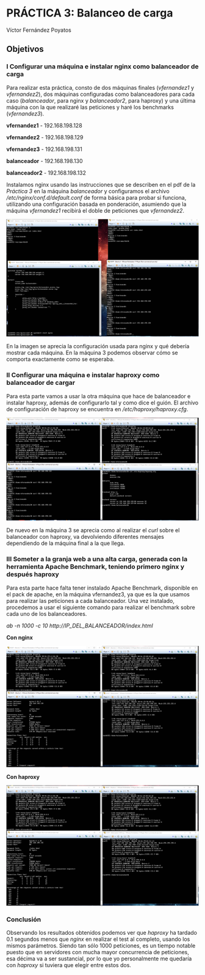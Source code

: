 # **PRÁCTICA 3: Balanceo de carga**

Víctor Fernández Poyatos

## **Objetivos**

### I Configurar una máquina e instalar nginx como balanceador de carga

Para realizar esta práctica, consto de dos máquinas finales (*vfernandez1* y *vfernandez2*), dos máquinas configuradas como balanceadores para cada caso (*balanceador*, para nginx y *balanceador2*, para haproxy) y una última máquina con la que realizaré las peticiones y haré los benchmarks (*vfernandez3*).

**vfernandez1** - 192.168.198.128

**vfernandez2** - 192.168.198.129

**vfernandez3** - 192.168.198.131

**balanceador** - 192.168.198.130

**balanceador2** - 192.168.198.132

Instalamos nginx usando las instrucciones que se describen en el pdf de la *Práctica 3* en la máquina *balanceador* y configuramos el archivo */etc/nginx/conf.d/default.conf* de forma básica para probar si funciona, utilizando una configuración basada en ponderación, asumiendo que la máquina *vfernandez1* recibirá el doble de peticiones que *vfernandez2*.

![img](https://github.com/vicferpoy/SWAP18/blob/master/practica3/img/nginx_pond.PNG)

En la imagen se aprecia la configuración usada para nginx y qué debería mostrar cada máquina. En la máquina 3 podemos observar cómo se comporta exactamente como se esperaba.


### II Configurar una máquina e instalar haproxy como balanceador de cargar

Para esta parte vamos a usar la otra máquina que hace de balanceador e instalar haproxy, además de configurarlo tal y como dice el guión.
El archivo de configuración de haproxy se encuentra en */etc/haproxy/haproxy.cfg*.

![img](https://github.com/vicferpoy/SWAP18/blob/master/practica3/img/haproxy1.PNG)

De nuevo en la máquina 3 se aprecia como al realizar el *curl* sobre el balanceador con haproxy, va devolviendo diferentes mensajes dependiendo de la máquina final a la que llega.


### III Someter a la granja web a una alta carga, generada con la herramienta Apache Benchmark, teniendo primero nginx y después haproxy

Para esta parte hace falta tener instalado Apache Benchmark, disponible en el pack de apache, en la máquina vfernandez3, ya que es la que usamos para realizar las peticiones a cada balanceador. Una vez instalado, procedemos a usar el siguiente comando para realizar el benchmark sobre cada uno de los balanceadores.

*ab -n 1000 -c 10 http://IP_DEL_BALANCEADOR/index.html*

**Con nginx**

![img](https://github.com/vicferpoy/SWAP18/blob/master/practica3/img/nginx_bench.PNG)

**Con haproxy**

![img](https://github.com/vicferpoy/SWAP18/blob/master/practica3/img/haproxy_bench.PNG)


### Conclusión

Observando los resultados obtenidos podemos ver que *haproxy* ha tardado 0.1 segundos menos que *nginx* en realizar el test al completo, usando los mismos parámetros. Siendo tan sólo 1000 peticiones, es un tiempo notable puesto que en servidores con mucha mayor concurrencia de peticiones, esa décima va a ser sustancial, por lo que yo personalmente me quedaría con *haproxy* si tuviera que elegir entre estos dos.
